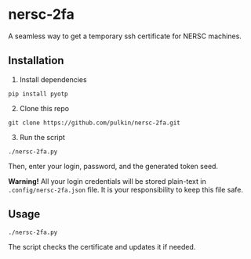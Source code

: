 nersc-2fa
=========

A seamless way to get a temporary ssh certificate for NERSC machines.

Installation
------------

1. Install dependencies

```
pip install pyotp
```

2. Clone this repo

```
git clone https://github.com/pulkin/nersc-2fa.git
```

3. Run the script

```
./nersc-2fa.py
```

Then, enter your login, password, and the generated token seed.

**Warning!** All your login credentials will be stored plain-text in `.config/nersc-2fa.json` file. It is your responsibility to keep this file safe.

Usage
-----
```
./nersc-2fa.py
```
The script checks the certificate and updates it if needed.
